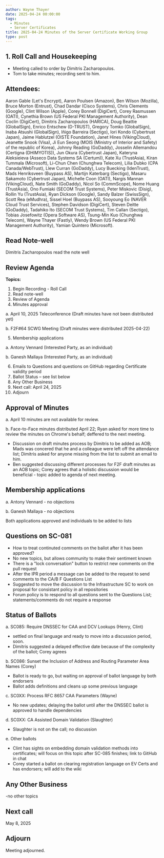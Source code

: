 ```yaml
---
author: Wayne Thayer
date: 2025-04-24 00:00:00
tags:
  - Minutes
  - Server Certificates
title: 2025-04-24 Minutes of the Server Certificate Working Group
type: post
---
```


## 1. Roll Call and Housekeeping

- Meeting called to order by Dimitris Zacharopoulos.
- Tom to take minutes; recording sent to him.

## Attendees:

Aaron Gable (Let's Encrypt), Aaron Poulsen (Amazon), Ben Wilson (Mozilla), Bruce Morton (Entrust), Chad Dandar (Cisco Systems), Chris Clements (Google), Clint Wilson (Apple), Corey Bonnell (DigiCert), Corey Rasmussen (OATI), Cynethia Brown (US Federal PKI Management Authority), Dean Coclin (DigiCert), Dimitris Zacharopoulos (HARICA), Doug Beattie (GlobalSign), Enrico Entschew (D-TRUST), Gregory Tomko (GlobalSign), Inaba Atsushi (GlobalSign), Iñigo Barreira (Sectigo), Iori Kondo (Cybertrust Japan), Jaime Hablutzel (OISTE Foundation), Janet Hines (VikingCloud), Jeanette Snook (Visa), Ji Eun Seong (MOIS (Ministry of Interior and Safety) of the republic of Korea), Johnny Reading (GoDaddy), Josselin Allemandou (Certigna (DHIMYOTIS)), Jun Okura (Cybertrust Japan), Kateryna Aleksieieva (Asseco Data Systems SA (Certum)), Kate Xu (TrustAsia), Kiran Tummala (Microsoft), Li-Chun Chen (Chunghwa Telecom), Lilia Dubko (CPA Canada/WebTrust), Llew Curran (GoDaddy), Lucy Buecking (IdenTrust), Mads Henriksveen (Buypass AS), Martijn Katerbarg (Sectigo), Masaru Sakamoto (Cybertrust Japan), Michelle Coon (OATI), Nargis Mannan (VikingCloud), Nate Smith (GoDaddy), Nicol So (CommScope), Nome Huang (TrustAsia), Ono Fumiaki (SECOM Trust Systems), Peter Miskovic (Disig), Rollin Yu (TrustAsia), Ryan Dickson (Google), Sandy Balzer (SwissSign), Scott Rea (eMudhra), Sissel Hoel (Buypass AS), Sooyoung Eo (NAVER Cloud Trust Services), Stephen Davidson (DigiCert), Steven Deitte (GoDaddy), Tadahiko Ito (SECOM Trust Systems), Tim Callan (Sectigo), Tobias Josefowitz (Opera Software AS), Tsung-Min Kuo (Chunghwa Telecom), Wayne Thayer (Fastly), Wendy Brown (US Federal PKI Management Authority), Yamian Quintero (Microsoft).

## Read Note-well

Dimitris Zacharopoulos read the note well

## Review Agenda

**Topics:**

1.    Begin Recording - Roll Call
2.    Read note-well
3.    Review of Agenda
4.    Minutes approval

  a. April 10, 2025 Teleconference (Draft minutes have not been distributed yet)

  b. F2F#64 SCWG Meeting (Draft minutes were distributed 2025-04-22)

5.    Membership applications

  a. Antony Vennard (Interested Party, as an individual)

  b. Ganesh Mallaya (Interested Party, as an individual)

6.    Emails to Questions and questions on GitHub regarding Certificate validity period
7.    Ballot Status – see list below
8.    Any Other Business
9.    Next call: April 24, 2025
10.   Adjourn

## Approval of Minutes

a. April 10 minutes are not available for review.

b. Face-to-Face minutes distributed April 22; Ryan asked for more time to review the minutes on Chrome's behalf; deffered to the next meeting.

- Discussion on draft minutes process by Dimitris to be added as AOB; Mads was concered that he and a colleague were left off the attendance list; Dimitris asked for anyone missing from the list to submit an email to him.
- Ben suggested discussing different processes for F2F draft minutes as an AOB topic; Corey agrees that a holistic discussion would be beneficial - topic added to agenda of next meeting.

## Membership applications

a. Antony Vennard - no objections

b. Ganesh Mallaya - no objections

Both applications approved and individuals to be added to lists

## Questions on SC-081

- How to treat continuted comments on the ballot after it has been approved?
- No new topics, but allows community to make their sentiment known
- There is a "lock conversation" button to restrict new comments on the pull request
- After the IPR period a message can be added to the request to send comments to the CA/B F Questions List
- Suggested to move the discussion to the Infrastructure SC to work on proposal for consistant policy in all repositories
- Forum policy is to respond to all questions sent to the Questions List; statements/comments do not require a response

## Status of Ballots

a.    SC085: Require DNSSEC for CAA and DCV Lookups (Henry, Clint)
  - settled on final language and ready to move into a discussion period, soon.
  - Dimitris suggested a delayed effective date because of the complexity of the ballot; Corey agrees

b.     SC086: Sunset the Inclusion of Address and Routing Parameter Area Names (Corey)
  - Ballot is ready to go, but waiting on approval of ballot language by both endorsers
  - Ballot adds definitions and cleans up some previous language  

c.    SC0XX: Process RFC 8657 CAA Parameters (Wayne)
  - No new updates; delaying the ballot until after the DNSSEC ballot is approved to handle dependencies

d.     SC0XX: CA Assisted Domain Validation (Slaughter)
  - Slaughter is not on the call; no discussion

e.  Other ballots
  - Clint has sights on embedding domain validation methods into certificates; will focus on this topic after SC-085 finishes; link to GitHub in chat
  - Corey started a ballot on clearing registration language on EV Certs and has endorsers; will add to the wiki

## Any Other Business

-no other topics

## Next call

May 8, 2025

## Adjourn

Meeting adjourned.
